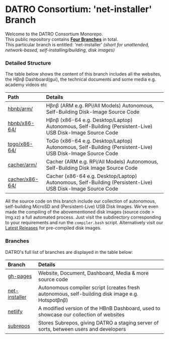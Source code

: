 # DATRO Consortium: 'net-installer' Branch 

Welcome to the DATRO Consortium Monorepo.  
This public repository contains **[Four Branches](#Branches)** in total.   
This particular branch is entitled: 'net-installer' *(short for unattended, network-based, self-installing/building, disk images)*  

### Detailed Structure
The table below shows the content of this branch includes all the websites, the Hβnβ Dashboard(gui), the technical documents and some media e.g. academy videos etc
   
| Path                      | Details                                                                             |
|:--------------------------|:------------------------------------------------------------------------------------|
|[hbnb/arm/](https://github.com/unclehowell/datro/tree/net-installer/hbnb/arm/ "Hotspotβnβ on ARM")  | Hβnβ (ARM e.g. RPi/All Models) Autonomous, Self-Building Disk-Image Source Code     |
|[hbnb/x86-64/](https://github.com/unclehowell/datro/tree/net-installer/hbnb/x86-64 "Hotspotβnβ on x86-64")  | Hβnβ (x86-64 e.g. Desktop/Laptop) Autonomous, Self-Building (Persistent-Live) USB Disk-Image Source Code  |
|[togo/x86-64/](https://github.com/unclehowell/datro/tree/net-installer/togo/x86-64 "To-Go USB on x86-64")  | ToGo (x86-64 e.g. Desktop/Laptop) Autonomous, Self-Building (Persistent-Live) USB Disk-Image Source Code  |
|[cacher/arm/](https://github.com/unclehowell/datro/tree/net-installer/cacher/arm "Cacher on ARM")  |   Cacher (ARM e.g. RPi/All Models) Autonomous, Self-Building Disk Image Source Code |
|[cacher/x86-64/](https://github.com/unclehowell/datro/tree/net-installer/cacher/x86-64 "Cacher on x86-64")   | Cacher (x86-64 e.g. Desktop/Laptop) Autonomous, Self-Building (Persistent-Live) USB Disk-Image Source Code |


All the source code on this branch include our collection of autonomous, self-building MicroSD and (Persistent-Live) USB Disk Images.
We've even made the compiling of the abovementioned disk images (source code > img.xz) a full automated process. 
Just visit the subdirectory corresponding to your requirements and run the `compiler.bash` script.
Alternatively visit our [Latest Releases](https://github.com/unclehowell/datro/releases/ "DATRO Net-Installer Latest Release") for pre-compiled disk images.


### Branches

DATRO's full list of branches are displayed in the table below:

| Branch                    | Details                                                                             |
|:--------------------------|:------------------------------------------------------------------------------------|
|[gh-pages](https://github.com/unclehowell/datro/tree/gh-pages "gh-pages branch") | Website, Document, Dashboard, Media & more source code |
|[net-installer](https://github.com/unclehowell/datro/tree/net-installer "DATRO Net-Installer Branch") | Autonomous compiler script (creates fresh autonomous, self-building disk image e.g. Hotspotβnβ) |
|[netlify](https://github.com/unclehowell/datro/tree/netlify "DATRO Netlify Branch") | A modified version of the HBnB Dashboard, used to showcase our collection of websites |
|[subrepos](https://github.com/unclehowell/datro/tree/subrepos "DATRO SubRepos Branch") | Stores Subrepos, giving DATRO a staging server of sorts, between users and developers |
      
     
